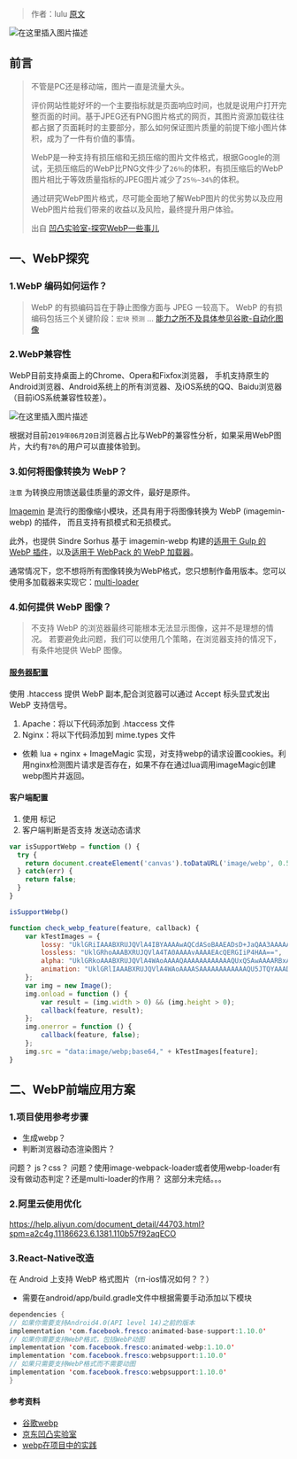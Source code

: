 > 作者：lulu
> [原文](https://github.com/whhlulu/blog)

![在这里插入图片描述](https://img-blog.csdnimg.cn/20190703193136721.png?x-oss-process=image/watermark,type_ZmFuZ3poZW5naGVpdGk,shadow_10,text_aHR0cHM6Ly9ibG9nLmNzZG4ubmV0L3doaDE4MQ==,size_16,color_FFFFFF,t_70)

## 前言
> 不管是PC还是移动端，图片一直是流量大头。
> 
> 评价网站性能好坏的一个主要指标就是页面响应时间，也就是说用户打开完整页面的时间。基于JPEG还有PNG图片格式的网页，其图片资源加载往往都占据了页面耗时的主要部分，那么如何保证图片质量的前提下缩小图片体积，成为了一件有价值的事情。
> 
> WebP是一种支持有损压缩和无损压缩的图片文件格式，根据Google的测试，无损压缩后的WebP比PNG文件少了`26％`的体积，有损压缩后的WebP图片相比于等效质量指标的JPEG图片减少了`25％~34%`的体积。
> 
> 通过研究WebP图片格式，尽可能全面地了解WebP图片的优劣势以及应用WebP图片给我们带来的收益以及风险，最终提升用户体验。
> 
> 出自 [凹凸实验室-探究WebP一些事儿](https://aotu.io/notes/2016/06/23/explore-something-of-webp/index.html)

## 一、WebP探究
### 1.WebP 编码如何运作？
> WebP 的有损编码旨在于静止图像方面与 JPEG 一较高下。 WebP 的有损编码包括三个关键阶段：`宏块` `预测` ... [能力之所不及具体参见谷歌-自动化图像](https://developers.google.com/web/fundamentals/performance/optimizing-content-efficiency/automating-image-optimization/?hl=zh-cn#how-does-webp-encoding-work)


### 2.WebP兼容性
WebP目前支持桌面上的Chrome、Opera和Fixfox浏览器，
手机支持原生的Android浏览器、Android系统上的所有浏览器、及iOS系统的QQ、Baidu浏览器（目前iOS系统兼容性较差）。

![在这里插入图片描述](https://img-blog.csdnimg.cn/2019070319315223.png?x-oss-process=image/watermark,type_ZmFuZ3poZW5naGVpdGk,shadow_10,text_aHR0cHM6Ly9ibG9nLmNzZG4ubmV0L3doaDE4MQ==,size_16,color_FFFFFF,t_70)

根据对目前`2019年06月20日`浏览器占比与WebP的兼容性分析，如果采用WebP图片，大约有`78%`的用户可以直接体验到。

### 3.如何将图像转换为 WebP？
`注意` 为转换应用馈送最佳质量的源文件，最好是原件。

[Imagemin](https://github.com/imagemin/imagemin) 是流行的图像缩小模块，还具有用于将图像转换为 WebP (imagemin-webp) 的插件， 而且支持有损模式和无损模式。

此外，也提供 Sindre Sorhus 基于 imagemin-webp 构建的[适用于 Gulp 的 WebP 插件](https://github.com/sindresorhus/gulp-webp)，以及[适用于 WebPack 的 WebP 加载器](https://www.npmjs.com/package/webp-loader)。

通常情况下，您不想将所有图像转换为WebP格式，您只想制作备用版本。您可以使用多加载器来实现它：[multi-loader](https://github.com/webpack-contrib/multi-loader)

### 4.如何提供 WebP 图像？
> 不支持 WebP 的浏览器最终可能根本无法显示图像，这并不是理想的情况。 若要避免此问题，我们可以使用几个策略，在浏览器支持的情况下，有条件地提供 WebP 图像。

#### [服务器配置](https://developers.google.com/web/fundamentals/performance/optimizing-content-efficiency/automating-image-optimization/?hl=zh-cn#how-do-i-serve-webp)
使用 .htaccess 提供 WebP 副本,配合浏览器可以通过 Accept 标头显式发出 WebP 支持信号。

1. Apache：将以下代码添加到 .htaccess 文件
2. Nginx：将以下代码添加到 mime.types 文件
- 依赖 lua + nginx + ImageMagic 实现，对支持webp的请求设置cookies。利用nginx检测图片请求是否存在，如果不存在通过lua调用imageMagic创建webp图片并返回。

#### 客户端配置
1. 使用 <picture> 标记
2. 客户端判断是否支持 发送动态请求

```js
var isSupportWebp = function () {
  try {
    return document.createElement('canvas').toDataURL('image/webp', 0.5).indexOf('data:image/webp') === 0;
  } catch(err) {
    return false;
  }
}

isSupportWebp()
```

```js
function check_webp_feature(feature, callback) {
    var kTestImages = {
        lossy: "UklGRiIAAABXRUJQVlA4IBYAAAAwAQCdASoBAAEADsD+JaQAA3AAAAAA",
        lossless: "UklGRhoAAABXRUJQVlA4TA0AAAAvAAAAEAcQERGIiP4HAA==",
        alpha: "UklGRkoAAABXRUJQVlA4WAoAAAAQAAAAAAAAAAAAQUxQSAwAAAARBxAR/Q9ERP8DAABWUDggGAAAABQBAJ0BKgEAAQAAAP4AAA3AAP7mtQAAAA==",
        animation: "UklGRlIAAABXRUJQVlA4WAoAAAASAAAAAAAAAAAAQU5JTQYAAAD/////AABBTk1GJgAAAAAAAAAAAAAAAAAAAGQAAABWUDhMDQAAAC8AAAAQBxAREYiI/gcA"
    };
    var img = new Image();
    img.onload = function () {
        var result = (img.width > 0) && (img.height > 0);
        callback(feature, result);
    };
    img.onerror = function () {
        callback(feature, false);
    };
    img.src = "data:image/webp;base64," + kTestImages[feature];
}
```

## 二、WebP前端应用方案
### 1.项目使用参考步骤
- 生成webp？
- 判断浏览器动态渲染图片？

问题？  js？css？
问题？使用image-webpack-loader或者使用webp-loader有没有做动态判定？还是multi-loader的作用？
这部分未完结。。。

### 2.阿里云使用优化
https://help.aliyun.com/document_detail/44703.html?spm=a2c4g.11186623.6.1381.110b57f92aqECO

### 3.React-Native改造
在 Android 上支持 WebP 格式图片（rn-ios情况如何？？）
- 需要在android/app/build.gradle文件中根据需要手动添加以下模块
```java
dependencies {
// 如果你需要支持Android4.0(API level 14)之前的版本
implementation 'com.facebook.fresco:animated-base-support:1.10.0'
// 如果你需要支持WebP格式，包括WebP动图
implementation 'com.facebook.fresco:animated-webp:1.10.0'
implementation 'com.facebook.fresco:webpsupport:1.10.0'
// 如果只需要支持WebP格式而不需要动图
implementation 'com.facebook.fresco:webpsupport:1.10.0'
}
```

#### 参考资料
- [谷歌webp](https://developers.google.com/web/fundamentals/performance/optimizing-content-efficiency/automating-image-optimization/?hl=zh-cn)
- [京东凹凸实验室](https://aotu.io/notes/2016/06/23/explore-something-of-webp/index.html)
- [webp在项目中的实践](https://www.jianshu.com/p/73ca9e8b986a)

